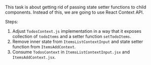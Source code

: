 This task is about getting rid of passing state setter functions to child components. 
Instead of this, we are going to use React Context API.

Steps:
1. Adjust `TodosContext.js` implementation in a way that it exposes collection of `todoItems` and a setter function `setTodoItems`.
2. Remove inner state from `ItemsListContextInput` and state setter function from `ItemsAddContext`.
3. Consume `TodosContext` in `ItemsListContextInput.jsx` and `ItemsAddContext.jsx`. 